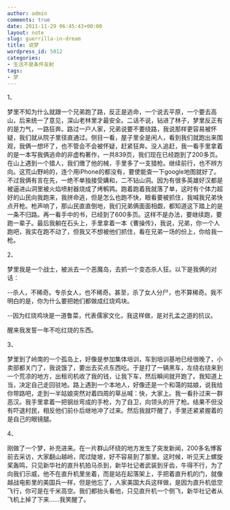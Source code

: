 ```yaml
---
author: admin
comments: true
date: 2011-11-29 06:45:43+00:00
layout: note
slug: guerrilla-in-dream
title: 说梦
wordpress_id: 5012
categories:
- 生活不是条件反射
tags:
- 梦
---
```


1、

梦里不知为什么就跟一个兄弟跑了路，反正是逃命，一个说去平原，一个要去高山，后来统一了意见，深山老林里才最安全。二话不说，钻进了林子，梦里反正有的是力气，一路狂奔。路过一户人家，兄弟说要不要绕路，我说那样更容易被怀疑，我们就从院子里径直通过。侧目一看，屋子里全是闲人，看到我们就跑出来围观，我俩一想坏了，也不管会不会被怀疑，赶紧狂奔。没人追赶，我一看手里拿着的是一本写我俩逃命的非虚构著作，一共839页，我们现在已经跑到了200多页。在山上遇到一个猎人，我们缴了他的械，手里多了一支猎枪。继续前行，也不辨方向。这荒山野岭的，连个用iPhone的都没有，要使能查一下google地图就好了。不过我俩有言在先，一绝不单独接受媾和，二不钻山洞。因为有很多英雄好汉都是被逼进山洞里被火焰喷射器烧成了烤鹌鹑。跑着跑着我就落了单，这时有个体力超好的山民向我跑来，我拼命逃，但是怎么也跑不快，眼看要被抓住，我喊我兄弟快点开枪。枪声响了，那山民直直倒地，我们兄弟俩面面相觑，都知道这下踏上的是一条不归路。再一看手中的书，已经到了600多页。这样不是办法，要继续跑，要跑一辈子。最后我躺在石头上，手里拿着一本《曹操传》，我说，兄弟，你一个人跑吧，我实在跑不动了，但我又不想被他们抓住，看在兄弟一场的份上，你给我一枪。

2、

梦里我是一个战士，被派去一个恶魔岛，去抓一个变态杀人狂。以下是我俩的对话：

--杀人，不稀奇。专杀女人，也不稀奇。甚至，杀了女人分尸，也不算稀奇。我不明白的是，你为什么要把她们都做成红烧鸡块。

--因为红烧鸡块是一道鲁菜，代表儒家文化，我这样做，是对孔孟之道的抗议。

醒来我发誓一年不吃红烧的东西。

3、

梦里到了岭南的一个孤岛上，好像是参加集体培训，车到培训基地已经很晚了，小卖部都关门了，我说饿了，要出去买点东西吃。于是打了一辆黑车，左绕右绕来到一个荒凉的地方，出租司机收了我的钱，让我下车，然后瞬间就开跑了。我知道上当，决定自己走回驻地。路上遇到一个本地人，好像还是一个和蔼的姑娘，说我给你带路吧，走到一半姑娘突然对着四周的草丛喊：快，大家上。我一看扑过来一群恶汉。我手里拿着一把钢丝弯成的手枪，为了自卫，向领头的开了枪。结果不但没有吓退村民，相反他们前仆后继地冲了过来。然后我就吓醒了，手里还紧紧握着的是自己的眼镜腿。

4、

刚做了一个梦，补充进来。在一片群山环绕的地方发生了突发新闻，200多名博客前去采访，大家翻山越岭，爬过陡坡，好不容易到了那里。这时候，听见天上螺旋桨轰鸣，只见新华社的直升机拍马杀到，新华社记者武装到牙齿，牛得不行，为了向我们示威，他不在直升机里坐着，而是站在起落架上，手把着直升机的门，就像越战电影里的美国兵一样，但是他忘了，人家美国大兵这样做，是因为直升机低空飞行，你可是在千米高空。我们都抬头看他，只见直升机一个侧飞，新华社记者从飞机上掉了下来……我笑醒了。
